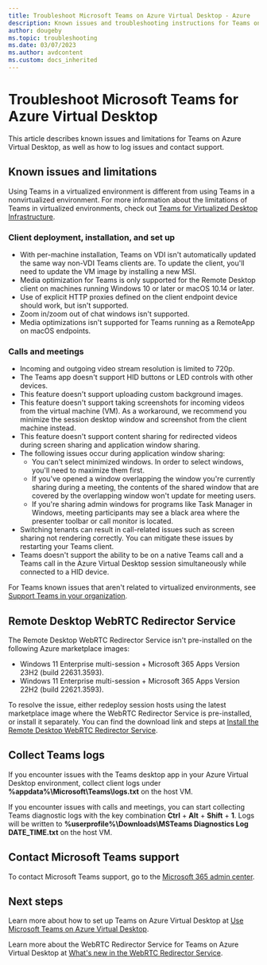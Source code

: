```yaml
---
title: Troubleshoot Microsoft Teams on Azure Virtual Desktop - Azure
description: Known issues and troubleshooting instructions for Teams on Azure Virtual Desktop.
author: dougeby
ms.topic: troubleshooting
ms.date: 03/07/2023
ms.author: avdcontent
ms.custom: docs_inherited
---
```


# Troubleshoot Microsoft Teams for Azure Virtual Desktop

This article describes known issues and limitations for Teams on Azure Virtual Desktop, as well as how to log issues and contact support.

## Known issues and limitations

Using Teams in a virtualized environment is different from using Teams in a nonvirtualized environment. For more information about the limitations of Teams in virtualized environments, check out [Teams for Virtualized Desktop Infrastructure](/microsoftteams/teams-for-vdi#known-issues-and-limitations).

### Client deployment, installation, and set up

- With per-machine installation, Teams on VDI isn't automatically updated the same way non-VDI Teams clients are. To update the client, you'll need to update the VM image by installing a new MSI.
- Media optimization for Teams is only supported for the Remote Desktop client on machines running Windows 10 or later or macOS 10.14 or later.
- Use of explicit HTTP proxies defined on the client endpoint device should work, but isn't supported.
- Zoom in/zoom out of chat windows isn't supported.
- Media optimizations isn't supported for Teams running as a RemoteApp on macOS endpoints.

### Calls and meetings

- Incoming and outgoing video stream resolution is limited to 720p.
- The Teams app doesn't support HID buttons or LED controls with other devices.
- This feature doesn't support uploading custom background images.
- This feature doesn't support taking screenshots for incoming videos from the virtual machine (VM). As a workaround, we recommend you minimize the session desktop window and screenshot from the client machine instead.
- This feature doesn't support content sharing for redirected videos during screen sharing and application window sharing.
- The following issues occur during application window sharing:
  - You can't select minimized windows. In order to select windows, you'll need to maximize them first.
  - If you've opened a window overlapping the window you're currently sharing during a meeting, the contents of the shared window that are covered by the overlapping window won't update for meeting users.
  - If you're sharing admin windows for programs like Task Manager in Windows, meeting participants may see a black area where the presenter toolbar or call monitor is located.
- Switching tenants can result in call-related issues such as screen sharing not rendering correctly. You can mitigate these issues by restarting your Teams client. 
- Teams doesn't support the ability to be on a native Teams call and a Teams call in the Azure Virtual Desktop session simultaneously while connected to a HID device.

For Teams known issues that aren't related to virtualized environments, see [Support Teams in your organization](/microsoftteams/known-issues).

## Remote Desktop WebRTC Redirector Service

The Remote Desktop WebRTC Redirector Service isn't pre-installed on the following Azure marketplace images:

- Windows 11 Enterprise multi-session + Microsoft 365 Apps Version 23H2 (build 22631.3593).
- Windows 11 Enterprise multi-session + Microsoft 365 Apps Version 22H2 (build 22621.3593).

To resolve the issue, either redeploy session hosts using the latest marketplace image where the WebRTC Redirector Service is pre-installed, or install it separately. You can find the download link and steps at [Install the Remote Desktop WebRTC Redirector Service](teams-on-avd.md#install-the-remote-desktop-webrtc-redirector-service).

## Collect Teams logs

If you encounter issues with the Teams desktop app in your Azure Virtual Desktop environment, collect client logs under **%appdata%\Microsoft\Teams\logs.txt** on the host VM.

If you encounter issues with calls and meetings, you can start collecting Teams diagnostic logs with the key combination **Ctrl** + **Alt** + **Shift** + **1**. Logs will be written to **%userprofile%\Downloads\MSTeams Diagnostics Log DATE_TIME.txt** on the host VM.

## Contact Microsoft Teams support

To contact Microsoft Teams support, go to the [Microsoft 365 admin center](/microsoft-365/admin/contact-support-for-business-products).

## Next steps

Learn more about how to set up Teams on Azure Virtual Desktop at [Use Microsoft Teams on Azure Virtual Desktop](teams-on-avd.md).

Learn more about the WebRTC Redirector Service for Teams on Azure Virtual Desktop at [What's new in the WebRTC Redirector Service](whats-new-webrtc.md).

